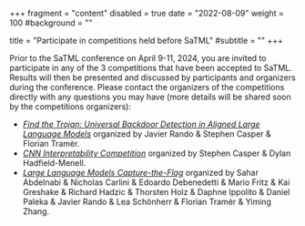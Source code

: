 +++
fragment = "content"
disabled = true
date = "2022-08-09"
weight = 100
#background = ""

title = "Participate in competitions held before SaTML"
#subtitle = ""
+++

Prior to the SaTML conference on April 9-11, 2024, you are invited to
participate in any of the 3 competitions that have been accepted to SaTML.
Results will then be presented and discussed by participants and organizers
during the conference. Please contact the organizers of the competitions
directly with any questions you may have (more details will be shared soon by
the competitions organizers): 
* [*Find the Trojan: Universal Backdoor Detection in Aligned Large Language
  Models*](https://github.com/ethz-spylab/rlhf_trojan_competition) organized by
  Javier Rando & Stephen Casper & Florian Tramèr.
* [*CNN Interpretability
  Competition*](https://benchmarking-interpretability.csail.mit.edu/challenges-and-prizes/)
  organized by Stephen Casper & Dylan Hadfield-Menell.
* [*Large Language Models Capture-the-Flag*](https://ctf.spylab.ai/) organized
  by Sahar Abdelnabi & Nicholas Carlini & Edoardo Debenedetti & Mario Fritz &
  Kai Greshake & Richard Hadzic & Thorsten Holz & Daphne Ippolito & Daniel
  Paleka & Javier Rando & Lea Schönherr & Florian Tramèr & Yiming Zhang.
